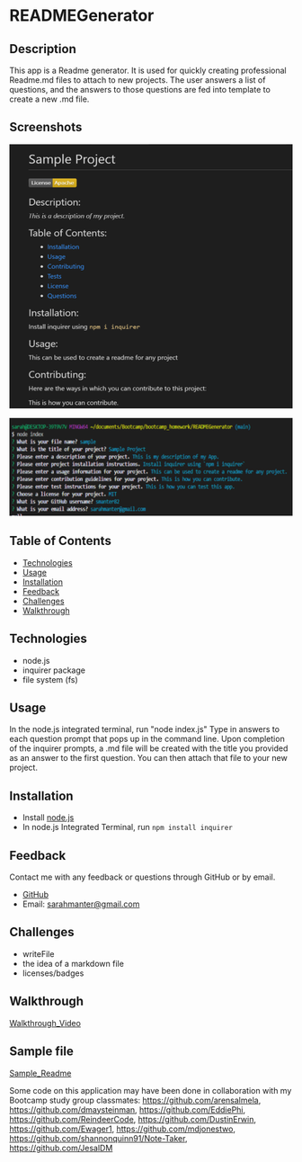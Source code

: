 # READMEGenerator

## Description

This app is a Readme generator. It is used for quickly creating professional Readme.md files to attach to new projects. The user answers a list of questions, and the answers to those questions are fed into template to create a new .md file.

## Screenshots

![Sample Readme](./Assets/sample_readme.png)

![node.js](./Assets/inquirer.png)

## Table of Contents

- [Technologies](#Technologies)
- [Usage](#Usage)
- [Installation](#Installation)
- [Feedback](#Feedback)
- [Challenges](#Challenges)
- [Walkthrough](#Walkthrough)

## Technologies

- node.js
- inquirer package
- file system (fs)

## Usage

In the node.js integrated terminal, run "node index.js"
Type in answers to each question prompt that pops up in the command line.
Upon completion of the inquirer prompts, a .md file will be created with the title you provided as an answer to the first question. You can then attach that file to your new project.

## Installation

- Install [node.js](https://nodejs.org/en/download/)
- In node.js Integrated Terminal, run `npm install inquirer`

## Feedback

Contact me with any feedback or questions through GitHub or by email.

- [GitHub](https://github.com/smanter82)
- Email: sarahmanter@gmail.com

## Challenges

- writeFile
- the idea of a markdown file
- licenses/badges

## Walkthrough

[Walkthrough_Video](./Assets/ReadmeApp_Walkthrough.webm)

## Sample file

[Sample_Readme](./Assets/Sample.md)

Some code on this application may have been done in collaboration with my Bootcamp study group classmates: https://github.com/arensalmela, https://github.com/dmaysteinman, https://github.com/EddiePhi, https://github.com/ReindeerCode, https://github.com/DustinErwin, https://github.com/Ewager1, https://github.com/mdjonestwo, https://github.com/shannonquinn91/Note-Taker, https://github.com/JesalDM
